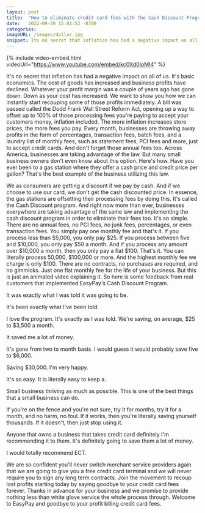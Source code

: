 ```yaml
---
layout: post
title:  "How to eliminate credit card fees with the Cash Discount Program"
date:   2022-09-30 15:01:53 -0700
categories: 
imageURL: /images/dollar.jpg
snippet: Its no secret that inflation has had a negative impact on all of us. Its basic economics. The cost of goods...
---
```


{% include video-embed.html videoUrl="https://www.youtube.com/embed/kc0Xd0IoMI4" %}

It's no secret that inflation has had a negative impact on all of us. It's basic economics. The cost of goods 
has increased and business profits have declined. Whatever your profit margin was a couple of years ago 
has gone down. Down as your cost has increased. We want to show you how we can instantly start 
recouping some of those profits immediately. A bill was passed called the Dodd Frank Wall Street Reform 
Act, opening up a way to offset up to 100% of those processing fees you're paying to accept your 
customers money, inflation included. The more inflation increases store prices, the more fees you pay. 
Every month, businesses are throwing away profits in the form of percentages, transaction fees, batch 
fees, and a laundry list of monthly fees, such as statement fees, PCI fees and more, just to accept credit 
cards. And don't forget those annual fees too. Across America, businesses are taking advantage of the 
law. But many small business owners don't even know about this option. Here's how. Have you ever been 
to a gas station where they offer a cash price and credit price per gallon? That's the best example of the 
business utilizing this law. 
 
We as consumers are getting a discount if we pay by cash. And if we choose to use our card, we don't 
get the cash discounted price. In essence, the gas stations are offsetting their processing fees by doing 
this. It's called the Cash Discount program. And right now more than ever, businesses everywhere are 
taking advantage of the same law and implementing the cash discount program in order to eliminate their 
fees too. It's so simple. There are no annual fees, no PCI fees, no junk fees, percentages, or even 
transaction fees. You simply pay one monthly fee and that's it. If you process less than $5,000, you only 
pay $25. If you process between five and $10,000, you only pay $50 a month. And if you process any 
amount over $10,000 a month, then you only pay a flat $100. That's it. You can literally process 50,000, 
$100,000 or more. And the highest monthly fee we charge is only $100. There are no contracts, no 
purchases are required, and no gimmicks. Just one flat monthly fee for the life of your business. But this 
is just an animated video explaining it. So here is some feedback from real customers that implemented 
EasyPay's Cash Discount Program. 
 
It was exactly what I was told it was going to be. 
 
It's been exactly what I've been told. 
 
I love the program. It's exactly as I was told. We're saving, on average, $25 to $3,500 a month. 
 
It saved me a lot of money. 
 
It's gone from two to month basis. I would guess it would probably save five to $6,000. 
 
Saving $30,000. I'm very happy. 
 
It's so easy. It is literally easy to keep a. 
 
Small business thriving as much as possible. This is one of the best things that a small business can do. 
 
 
If you're on the fence and you're not sure, try it for months, try it for a month, and no harm, no foul. If it 
works, then you're literally saving yourself thousands. If it doesn't, then just stop using it. 
 
Anyone that owns a business that takes credit card definitely I'm recommending it to them. It's definitely 
going to save them a lot of money. 
 
I would totally recommend ECT. 
 
We are so confident you'll never switch merchant service providers again that we are going to give you a 
free credit card terminal and we will never require you to sign any long term contracts. Join the movement 
to recoup lost profits starting today by saying goodbye to your credit card fees forever. Thanks in advance 
for your business and we promise to provide nothing less than white glove service the whole process 
through. Welcome to EasyPay and goodbye to your profit killing credit card fees. 